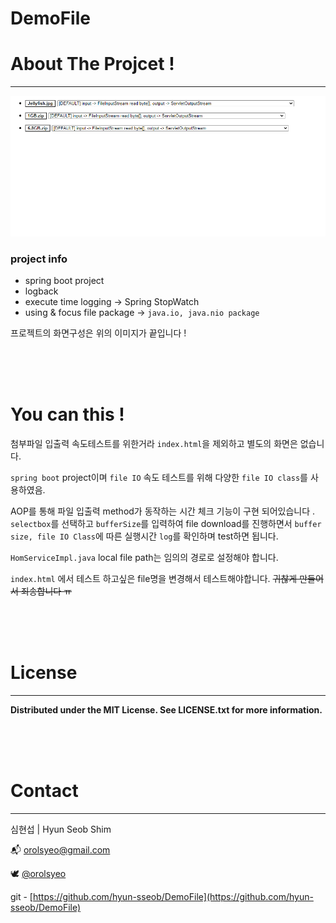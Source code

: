 # DemoFile

# About The Projcet !

---

![src/main/resources/static/images/img.png](src/main/resources/static/images/img.png)

### project info

- spring boot project
- logback
- execute time logging -> Spring StopWatch
- using & focus file package -> `java.io, java.nio package`

프로젝트의 화면구성은 위의 이미지가 끝입니다 !

<br>
<br>
<br>

# You can this !

첨부파일 입출력 속도테스트를 위한거라 `index.html`을 제외하고 별도의 화면은 없습니다.

`spring boot` project이며 `file IO` 속도 테스트를 위해 다양한 `file IO class`를 사용하였음.

AOP를 통해 파일 입출력 method가 동작하는 시간 체크 기능이 구현 되어있습니다 . `selectbox`를 선택하고 `bufferSize`를 입력하여 file download를 진행하면서 `buffer size, file IO Class`에 따른 실행시간 `log`를 확인하며 test하면 됩니다.

`HomServiceImpl.java` local file path는 임의의 경로로 설정해야 합니다.

`index.html` 에서 테스트 하고싶은 file명을 변경해서 테스트해야합니다. ~~귀찮게 만들어서 죄송합니다 ㅠ~~

<br>
<br>
<br>

# License

---

**Distributed under the MIT License. See LICENSE.txt for more information.**

<br>
<br>
<br>

# Contact

---

심현섭 | Hyun Seob Shim

📬 orolsyeo@gmail.com

🕊 [@orolsyeo](https://twitter.com/orolsyeo)

git - [https://github.com/hyun-sseob/DemoFile](https://github.com/hyun-sseob/DemoFile)
